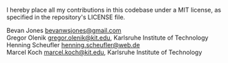 I hereby place all my contributions in this codebase under a MIT
license, as specified in the repository's LICENSE file.

Bevan Jones <bevanwsjones@gmail.com>\
Gregor Olenik  <gregor.olenik@kit.edu>, Karlsruhe Institute of Technology\
Henning Scheufler <henning.scheufler@web.de>\
Marcel Koch <marcel.koch@kit.edu>, Karlsruhe Institute of Technology

